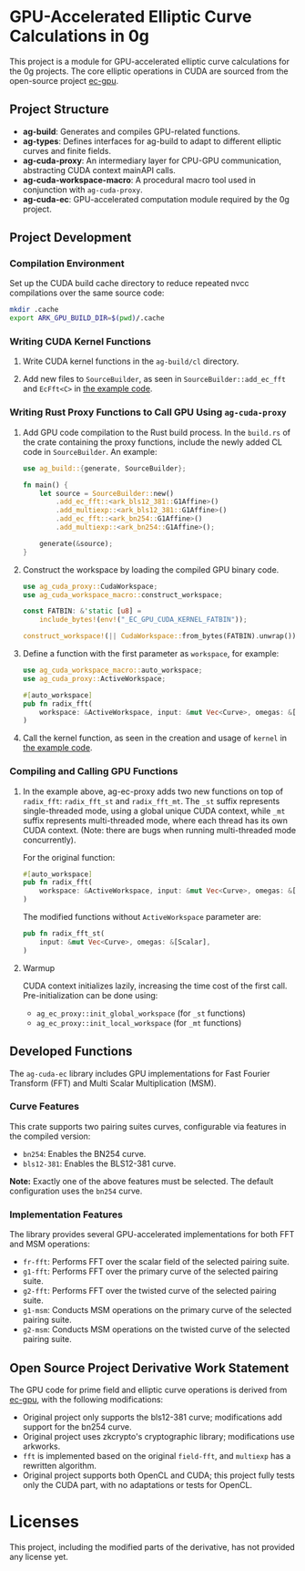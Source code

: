 # GPU-Accelerated Elliptic Curve Calculations in 0g

This project is a module for GPU-accelerated elliptic curve calculations for the 0g projects. The core elliptic operations in CUDA are sourced from the open-source project [ec-gpu](https://github.com/filecoin-project/ec-gpu).

## Project Structure

- **ag-build**: Generates and compiles GPU-related functions.
- **ag-types**: Defines interfaces for ag-build to adapt to different elliptic curves and finite fields.
- **ag-cuda-proxy**: An intermediary layer for CPU-GPU communication, abstracting CUDA context mainAPI calls.
- **ag-cuda-workspace-macro**: A procedural macro tool used in conjunction with `ag-cuda-proxy`.
- **ag-cuda-ec**: GPU-accelerated computation module required by the 0g project.

## Project Development

### Compilation Environment

Set up the CUDA build cache directory to reduce repeated nvcc compilations over the same source code:

```sh
mkdir .cache
export ARK_GPU_BUILD_DIR=$(pwd)/.cache
```

### Writing CUDA Kernel Functions

1. Write CUDA kernel functions in the `ag-build/cl` directory.

2. Add new files to `SourceBuilder`, as seen in `SourceBuilder::add_ec_fft` and `EcFft<C>` in [the example code](ag-build/src/source/builder.rs).

### Writing Rust Proxy Functions to Call GPU Using `ag-cuda-proxy`

1. Add GPU code compilation to the Rust build process. In the `build.rs` of the crate containing the proxy functions, include the newly added CL code in `SourceBuilder`. An example: 

    ```rust
    use ag_build::{generate, SourceBuilder};

    fn main() {
        let source = SourceBuilder::new()
            .add_ec_fft::<ark_bls12_381::G1Affine>()
            .add_multiexp::<ark_bls12_381::G1Affine>()
            .add_ec_fft::<ark_bn254::G1Affine>()
            .add_multiexp::<ark_bn254::G1Affine>();

        generate(&source);
    }
    ```

2. Construct the workspace by loading the compiled GPU binary code.
    ```rust
    use ag_cuda_proxy::CudaWorkspace;
    use ag_cuda_workspace_macro::construct_workspace;

    const FATBIN: &'static [u8] =
        include_bytes!(env!("_EC_GPU_CUDA_KERNEL_FATBIN"));

    construct_workspace!(|| CudaWorkspace::from_bytes(FATBIN).unwrap());
    ```

3. Define a function with the first parameter as `workspace`, for example:

    ```rust
    use ag_cuda_workspace_macro::auto_workspace;
    use ag_cuda_proxy::ActiveWorkspace;

    #[auto_workspace]
    pub fn radix_fft(
        workspace: &ActiveWorkspace, input: &mut Vec<Curve>, omegas: &[Scalar],
    )
    ```

4. Call the kernel function, as seen in the creation and usage of `kernel` in [the example code](ag-cuda-ec/src/ec_fft.rs).

### Compiling and Calling GPU Functions

1. In the example above, ag-ec-proxy adds two new functions on top of `radix_fft`: `radix_fft_st` and `radix_fft_mt`. The `_st` suffix represents single-threaded mode, using a global unique CUDA context, while `_mt` suffix represents multi-threaded mode, where each thread has its own CUDA context. (Note: there are bugs when running multi-threaded mode concurrently).

   For the original function:

    ```rust
    #[auto_workspace]
    pub fn radix_fft(
        workspace: &ActiveWorkspace, input: &mut Vec<Curve>, omegas: &[Scalar],
    )
    ```

   The modified functions without `ActiveWorkspace` parameter are:

    ```rust
    pub fn radix_fft_st(
        input: &mut Vec<Curve>, omegas: &[Scalar],
    )
    ```

2. Warmup

   CUDA context initializes lazily, increasing the time cost of the first call. Pre-initialization can be done using:
   - `ag_ec_proxy::init_global_workspace` (for `_st` functions)
   - `ag_ec_proxy::init_local_workspace` (for `_mt` functions)

## Developed Functions

The `ag-cuda-ec` library includes GPU implementations for Fast Fourier Transform (FFT) and Multi Scalar Multiplication (MSM).

### Curve Features

This crate supports two pairing suites curves, configurable via features in the compiled version:
- `bn254`: Enables the BN254 curve.
- `bls12-381`: Enables the BLS12-381 curve.

**Note:** Exactly one of the above features must be selected. The default configuration uses the `bn254` curve.

### Implementation Features

The library provides several GPU-accelerated implementations for both FFT and MSM operations:
- `fr-fft`: Performs FFT over the scalar field of the selected pairing suite.
- `g1-fft`: Performs FFT over the primary curve of the selected pairing suite.
- `g2-fft`: Performs FFT over the twisted curve of the selected pairing suite.
- `g1-msm`: Conducts MSM operations on the primary curve of the selected pairing suite.
- `g2-msm`: Conducts MSM operations on the twisted curve of the selected pairing suite.


## Open Source Project Derivative Work Statement

The GPU code for prime field and elliptic curve operations is derived from [ec-gpu](https://github.com/filecoin-project/ec-gpu), with the following modifications:

- Original project only supports the bls12-381 curve; modifications add support for the bn254 curve.
- Original project uses zkcrypto's cryptographic library; modifications use arkworks.
- `fft` is implemented based on the original `field-fft`, and `multiexp` has a rewritten algorithm.
- Original project supports both OpenCL and CUDA; this project fully tests only the CUDA part, with no adaptations or tests for OpenCL.

# Licenses

This project, including the modified parts of the derivative, has not provided any license yet. 

